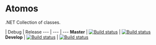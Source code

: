 # Atomos
.NET Collection of classes.

 | Debug | Release
--- | --- | ---
**Master** | [![Build status](https://ci.appveyor.com/api/projects/status/k37cmmb82v4fu6t9/branch/master?svg=true)](https://ci.appveyor.com/project/Takumii/atomos/branch/master) | [![Build status](https://ci.appveyor.com/api/projects/status/k37cmmb82v4fu6t9/branch/master?svg=true)](https://ci.appveyor.com/project/Takumii/atomos/branch/master)
**Develop** | [![Build status](https://ci.appveyor.com/api/projects/status/k37cmmb82v4fu6t9/branch/master?svg=true)](https://ci.appveyor.com/project/Takumii/atomos/branch/develop) | [![Build status](https://ci.appveyor.com/api/projects/status/k37cmmb82v4fu6t9/branch/master?svg=true)](https://ci.appveyor.com/project/Takumii/atomos/branch/develop)
